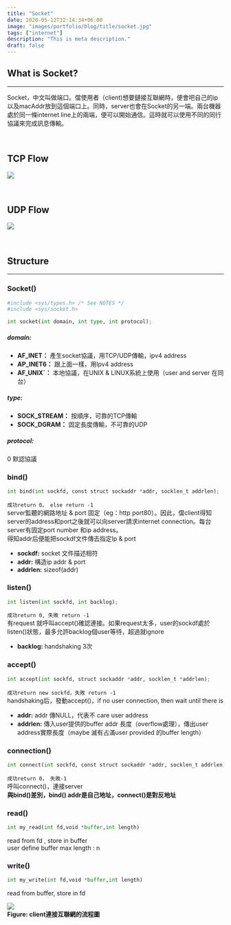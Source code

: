 ```yaml
---
title: "Socket"
date: 2020-05-12T12:14:34+06:00
image: "images/portfolio/blog/title/socket.jpg"
tags: ["internet"]
description: "This is meta description."
draft: false
---
```


## **What is Socket?**
---
Socket，中文叫做端口。儅使用者（client)想要鏈接互聯網時，便會吧自己的ip以及macAddr放到這個端口上。同時，server也會在Socket的另一端。兩台機器處於同一條internet line上的兩端，便可以開始通信。這時就可以使用不同的同行協議來完成訊息傳輸。
 
&nbsp;
## **TCP Flow**
![](https://imgur.com/xcMTNrB.jpg)

&nbsp;
## **UDP Flow**
![](https://imgur.com/VjtsFSL.jpg)

&nbsp;
## **Structure**
---
### **Socket()**
```python
#include <sys/types.h> /* See NOTES */
#include <sys/socket.h>

int socket(int domain, int type, int protocol);
```

##### **domain:**
- **AF_INET：** 產生socket協議，用TCP/UDP傳輸，ipv4 address
- **AP_INET6：** 跟上面一樣，用Ipv4 address
- **AF_UNIX`：** 本地協議，在UNIX & LINUX系統上使用（user and server 在同台）

##### **type:**
- **SOCK_STREAM：** 按順序，可靠的TCP傳輸
- **SOCK_DGRAM：** 固定長度傳輸，不可靠的UDP

##### **protocol:**
0 默認協議

### **bind()**
```python
int bind(int sockfd, const struct sockaddr *addr, socklen_t addrlen);
```
`成功return 0， else return -1`<br>
server監聽的網路地址 & port 固定（eg：http port80）。因此，儅client得知server的address和port之後就可以向server請求internet connection。每台server有固定port number 和ip address。<br>
得知addr后便能把sockdf文件傳去指定Ip & port
- **sockdf:** socket 文件描述相符<br>
- **addr:** 構造ip addr & port<br>
- **addrlen:** sizeof(addr)

### **listen()**
```python
int listen(int sockfd, int backlog);
```

`成功return 0, 失敗 return -1`<br>
有request 就呼叫accept()確認連接。如果request太多，user的sockdf處於listen()狀態，最多允許backlog個user等待，超過就ignore
- **backlog:** handshaking 3次

### **accept()**
```python
int accept(int sockfd, struct sockaddr *addr, socklen_t *addrlen);
```

`成功return new sockfd，失敗 return -1`<br>
handshaking后，發動accept()，if no user connection, then wait until there is
- **addr:** addr 傳NULL，代表不 care user address
- **addrlen:** 傳入user提供的buffer addr 長度（overflow處理），傳出user address實際長度（maybe 滅有占滿user provided 的buffer length）

### **connection()**
```python
int connect(int sockfd, const struct sockaddr *addr, socklen_t addrlen);
```
`成功return 0， 失敗-1`<br>
呼叫connect()，連接server<br>
**與bind()差別，bind() addr是自己地址，connect()是對反地址**

### **read()**
```python
int my_read(int fd,void *buffer,int length)
```
read from fd , store in buffer<br>
user define buffer max length : n

### write()
```python
int my_write(int fd,void *buffer,int length)
```
read from buffer, store in fd

![](https://imgur.com/A4fR73G.jpg)<br>
**Figure: client連接互聯網的流程圖**
